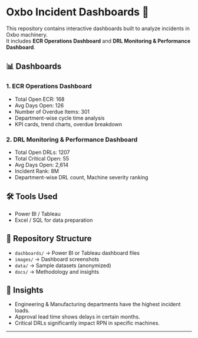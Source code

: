 # Oxbo Incident Dashboards 🚜

This repository contains interactive dashboards built to analyze incidents in Oxbo machinery.  
It includes **ECR Operations Dashboard** and **DRL Monitoring & Performance Dashboard**.

## 📊 Dashboards
### 1. ECR Operations Dashboard
- Total Open ECR: 168
- Avg Days Open: 126
- Number of Overdue Items: 301
- Department-wise cycle time analysis
- KPI cards, trend charts, overdue breakdown

### 2. DRL Monitoring & Performance Dashboard
- Total Open DRLs: 1207
- Total Critical Open: 55
- Avg Days Open: 2,614
- Incident Rank: 8M
- Department-wise DRL count, Machine severity ranking

## 🛠 Tools Used
- Power BI / Tableau
- Excel / SQL for data preparation

## 📂 Repository Structure
- `dashboards/` → Power BI or Tableau dashboard files
- `images/` → Dashboard screenshots
- `data/` → Sample datasets (anonymized)
- `docs/` → Methodology and insights

## 🚀 Insights
- Engineering & Manufacturing departments have the highest incident loads.
- Approval lead time shows delays in certain months.
- Critical DRLs significantly impact RPN in specific machines.

---

